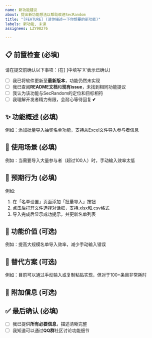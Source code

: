 ```yaml
---
name: 新功能建议
about: 提出新功能想法以帮助改进SecRandom
title: "[FEATURE] (请你描述一下你想要的新功能)"
labels: 新功能, 未读
assignees: LZY98276

---
```


## 📋 前置检查 (必填)
请在提交前确认以下事项：(在[ ]中填写'X'表示已确认)
- [ ] 我已将软件更新至**最新版本**，功能仍然未实现
- [ ] 我已查阅**README文档**和**现有issue**，未找到相同功能提议
- [ ] 我认为该功能与SecRandom的定位和目标相符
- [ ] 我理解开发者精力有限，会耐心等待回复 💕

## ✨ 功能概述 (必填)
<!-- 简要描述你想要的新功能 -->
例如：添加批量导入抽奖名单功能，支持从Excel文件导入参与者信息

## 📖 使用场景 (必填)
<!-- 描述这个功能会在什么情况下使用 -->
例如：当需要导入大量参与者（超过100人）时，手动输入效率太低

## 🌟 预期行为 (必填)
<!-- 描述功能应该如何工作 -->
例如:
1. 在「名单设置」页面添加「批量导入」按钮
2. 点击后打开文件选择对话框，支持.xlsx和.csv格式
3. 导入完成后显示成功提示，并更新名单列表

## 📌 功能价值 (可选)
<!-- 这个功能解决了什么问题？带来什么价值？ -->
例如：提高大规模名单导入效率，减少手动输入错误

## 🚗 替代方案 (可选)
<!-- 如果你已经考虑过其他解决方案，请在此说明 -->
例如：目前可以通过手动输入或复制粘贴实现，但对于100+条目非常耗时

## 📎 附加信息 (可选)
<!-- 提供截图、参考链接或其他相关信息 -->

## ✅ 最后确认 (必填)
- [ ] 我已提供**所有必要信息**，描述清晰完整
- [ ] 我知道可以通过**QQ群**社区讨论功能细节
